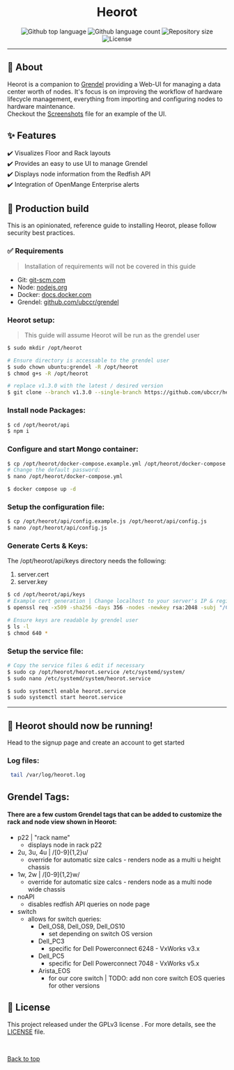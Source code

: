 <h1 align="center">Heorot</h1>

<div align="center">
  <img alt="Github top language" src="https://img.shields.io/github/languages/top/ubccr/heorot?color=1565c0">

  <img alt="Github language count" src="https://img.shields.io/github/languages/count/ubccr/heorot?color=1565c0">

  <img alt="Repository size" src="https://img.shields.io/github/repo-size/ubccr/heorot?color=1565c0">

  <img alt="License" src="https://img.shields.io/github/license/ubccr/heorot?color=1565c0">

  <!-- <img alt="Github issues" src="https://img.shields.io/github/issues/ubccr/heorot?color=1565c0" /> -->

  <!-- <img alt="Github forks" src="https://img.shields.io/github/forks/ubccr/heorot?color=1565c0" /> -->

  <!-- <img alt="Github stars" src="https://img.shields.io/github/stars/ubccr/heorot?color=1565c0" /> -->
</div>

<!-- Status  -->
<!-- <hr> -->
 <!-- <h2 align="center">
	🚧  Heorot is under construction...  🚧
</h2> -->

<hr>

## :dart: About

Heorot is a companion to [Grendel](https://github.com/ubccr/grendel) providing a Web-UI for managing a data center worth of nodes. It's focus is on improving the workflow of hardware lifecycle management, everything from importing and configuring nodes to hardware maintenance.\
Checkout the [Screenshots](screenshots.MD) file for an example of the UI.

## :sparkles: Features

:heavy_check_mark: Visualizes Floor and Rack layouts \
:heavy_check_mark: Provides an easy to use UI to manage Grendel \
:heavy_check_mark: Displays node information from the Redfish API \
:heavy_check_mark: Integration of OpenMange Enterprise alerts

## :checkered_flag: Production build

This is an opinionated, reference guide to installing Heorot, please follow security best practices.

### :white_check_mark: Requirements

> Installation of requirements will not be covered in this guide

- Git: [git-scm.com](https://git-scm.com)
- Node: [nodejs.org](https://nodejs.org/en/)
- Docker: [docs.docker.com](https://docs.docker.com/engine/install/ubuntu/)
- Grendel: [github.com/ubccr/grendel](https://github.com/ubccr/grendel)

### Heorot setup:

> This guide will assume Heorot will be run as the grendel user

```bash
$ sudo mkdir /opt/heorot

# Ensure directory is accessable to the grendel user
$ sudo chown ubuntu:grendel -R /opt/heorot
$ chmod g+s -R /opt/heorot

# replace v1.3.0 with the latest / desired version
$ git clone --branch v1.3.0 --single-branch https://github.com/ubccr/heorot.git /opt/heorot
```

### Install node Packages:

```bash
$ cd /opt/heorot/api
$ npm i
```

### Configure and start Mongo container:

```bash
$ cp /opt/heorot/docker-compose.example.yml /opt/heorot/docker-compose.yml
# Change the default password:
$ nano /opt/heorot/docker-compose.yml

$ docker compose up -d
```

### Setup the configuration file:

```bash
$ cp /opt/heorot/api/config.example.js /opt/heorot/api/config.js
$ nano /opt/heorot/api/config.js
```

### Generate Certs & Keys:

The /opt/heorot/api/keys directory needs the following:

1. server.cert
2. server.key

```bash
$ cd /opt/heorot/api/keys
# Example cert generation | Change localhost to your server's IP & region info
$ openssl req -x509 -sha256 -days 356 -nodes -newkey rsa:2048 -subj "/CN=localhost/C=US/L=New York" -keyout server.key -out server.cert

# Ensure keys are readable by grendel user
$ ls -l
$ chmod 640 *
```

### Setup the service file:

```bash
# Copy the service files & edit if necessary
$ sudo cp /opt/heorot/heorot.service /etc/systemd/system/
$ sudo nano /etc/systemd/system/heorot.service

$ sudo systemctl enable heorot.service
$ sudo systemctl start heorot.service
```

---

## :tada: Heorot should now be running!

Head to the signup page and create an account to get started

### Log files:

```bash
 tail /var/log/heorot.log
```

## Grendel Tags:

#### There are a few custom Grendel tags that can be added to customize the rack and node view shown in Heorot:

- p22 | "rack name"
  - displays node in rack p22
- 2u, 3u, 4u | /[0-9]{1,2}u/
  - override for automatic size calcs - renders node as a multi u height chassis
- 1w, 2w | /[0-9]{1,2}w/
  - override for automatic size calcs - renders node as a multi node wide chassis
- noAPI
  - disables redfish API queries on node page
- switch
  - allows for switch queries:
    - Dell_OS8, Dell_OS9, Dell_OS10
      - set depending on switch OS version
    - Dell_PC3
      - specific for Dell Powerconnect 6248 - VxWorks v3.x
    - Dell_PC5
      - specific for Dell Powerconnect 7048 - VxWorks v5.x
    - Arista_EOS
      - for our core switch | TODO: add non core switch EOS queries for other versions

## :memo: License

This project released under the GPLv3 license . For more details, see the [LICENSE](LICENSE.md) file.

&#xa0;

<a href="#top">Back to top</a>
